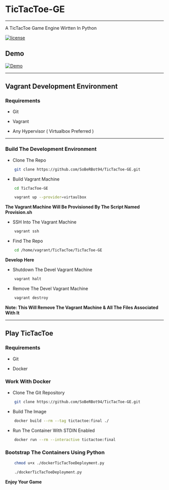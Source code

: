 # TicTacToe-GE
---
A TicTacToe Game Engine Wirtten In Python

[![license](https://img.shields.io/aur/license/yaourt.svg)](https://github.com/SoBeRBot94/TicTacToe-GE/blob/master/LICENSE)

## Demo
[![Demo](https://asciinema.org/a/tL0corYizRRYRtMDI77pFFDVo.png)](https://asciinema.org/a/tL0corYizRRYRtMDI77pFFDVo)

---

## Vagrant Development Environment

### Requirements

* Git

* Vagrant

* Any Hypervisor ( Virtualbox Preferred )

---
### Build The Development Environment

* Clone The Repo

```bash
	git clone https://github.com/SoBeRBot94/TicTacToe-GE.git
```

* Build Vagrant Machine

```bash
	cd TicTacToe-GE

	vagrant up --provider=virtaulbox
```

**The Vagrant Machine Will Be Provisioned By The Script Named Provision.sh**

* SSH Into The Vagrant Machine

```bash
	vagrant ssh
```

* Find The Repo

```bash
	cd /home/vagrant/TicTacToe/TicTacToe-GE
```

**Develop Here**

* Shutdown The Devel Vagrant Machine

```bash
	vagrant halt
```

* Remove The Devel Vagrant Machine

```bash
	vagrant destroy
```

**Note: This Will Remove The Vagrant Machine & All The Files Associated With It**

---

## Play TicTacToe

### Requirements

* Git

* Docker

### Work With Docker

* Clone The Git Repository

```bash
	git clone https://github.com/SoBeRBot94/TicTacToe-GE.git
```

* Build The Image

```bash
	docker build --rm --tag tictactoe:final ./
```

* Run The Container With STDIN Enabled

```bash
	docker run --rm --interactive tictactoe:final
```

### Bootstrap The Containers Using Python

```bash
	chmod u+x ./dockerTicTacToeDeployment.py
```

```bash
	./dockerTicTacToeDeployment.py
```

**Enjoy Your Game**
